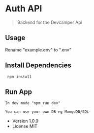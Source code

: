 # Auth API

> Backend for the Devcamper Api

## Usage

Rename "example.env" to ".env"

## Install Dependencies

```
 npm install
```

## Run App

```
In dev mode "npm run dev"
```

```
You can use your own DB eg MongoDB/SQL
```

- Version 1.0.0
- License MIT
